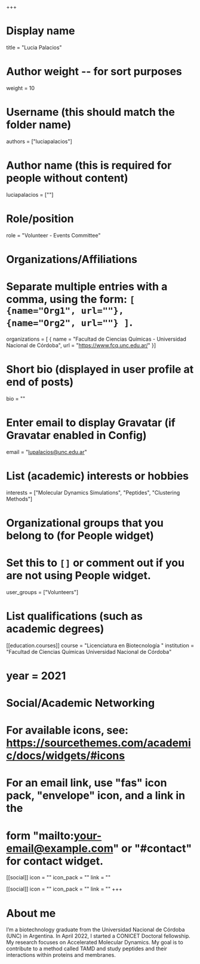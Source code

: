 +++
# Display name
title = "Lucia Palacios"

# Author weight -- for sort purposes
weight = 10

# Username (this should match the folder name)
authors = ["luciapalacios"]

# Author name (this is required for people without content)
luciapalacios = [""]

# Role/position
role = "Volunteer - Events Committee"

# Organizations/Affiliations
#   Separate multiple entries with a comma, using the form: `[ {name="Org1", url=""}, {name="Org2", url=""} ]`.
organizations = [ { name = "Facultad de Ciencias Químicas - Universidad Nacional de Córdoba", url = "https://www.fcq.unc.edu.ar/" }]

# Short bio (displayed in user profile at end of posts)
bio = ""

# Enter email to display Gravatar (if Gravatar enabled in Config)
email = "lupalacios@unc.edu.ar"

# List (academic) interests or hobbies
interests = ["Molecular Dynamics Simulations", "Peptides", "Clustering Methods"]

# Organizational groups that you belong to (for People widget)
#   Set this to `[]` or comment out if you are not using People widget.
user_groups = ["Volunteers"]

# List qualifications (such as academic degrees)

[[education.courses]]
course = "Licenciatura en Biotecnología "
institution = "Facultad de Ciencias Químicas Universidad Nacional de Córdoba"
# year = 2021

# Social/Academic Networking
# For available icons, see: https://sourcethemes.com/academic/docs/widgets/#icons
#   For an email link, use "fas" icon pack, "envelope" icon, and a link in the
#   form "mailto:your-email@example.com" or "#contact" for contact widget.

[[social]]
  icon = ""
  icon_pack = ""
  link = ""

[[social]]
  icon = ""
  icon_pack = ""
  link = ""
+++

# About me 

I’m a biotechnology graduate from the Universidad Nacional de Córdoba (UNC) in Argentina. In April 2022, I started a CONICET Doctoral fellowship. My research focuses on Accelerated Molecular Dynamics. My goal is to contribute to a method called TAMD and study peptides and their interactions within proteins and membranes.